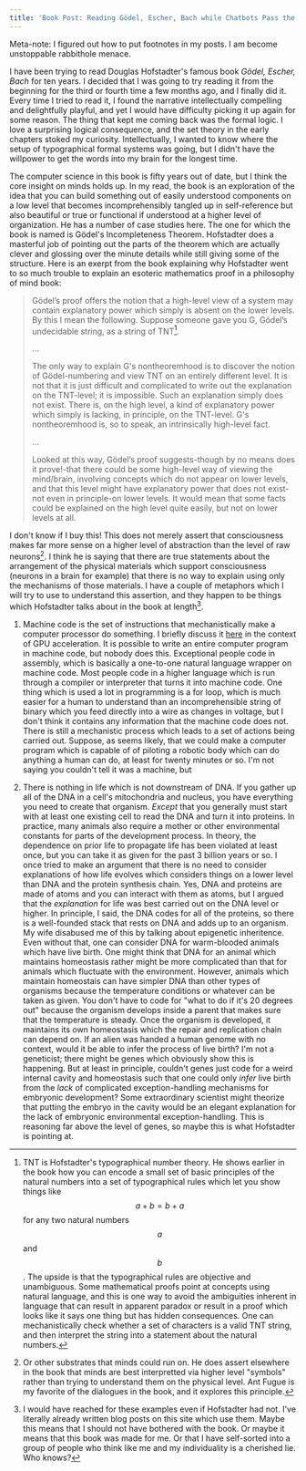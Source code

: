 ```yaml
---
title: 'Book Post: Reading Gödel, Escher, Bach while Chatbots Pass the Turing Test'
---
```


Meta-note: I figured out how to put footnotes in my posts. I am become unstoppable rabbithole menace.

I have been trying to read Douglas Hofstadter's famous book *Gödel, Escher, Bach* for ten years. I decided that I was going to try reading it from the beginning for the third or fourth time a few months ago, and I finally did it. Every time I tried to read it, I found the narrative intellectually compelling and delightfully playful, and yet I would have difficulty picking it up again for some reason. The thing that kept me coming back was the formal logic. I love a surprising logical consequence, and the set theory in the early chapters stoked my curiosity. Intellectually, I wanted to know where the setup of typographical formal systems was going, but I didn't have the willpower to get the words into my brain for the longest time.

The computer science in this book is fifty years out of date, but I think the core insight on minds holds up. In my read, the book is an exploration of the idea that you can build something out of easily understood components on a low level that becomes incomprehensibly tangled up in self-reference but also beautiful or true or functional if understood at a higher level of organization. He has a number of case studies here. The one for which the book is named is Gödel's Incompleteness Theorem. Hofstadter does a masterful job of pointing out the parts of the theorem which are actually clever and glossing over the minute details while still giving some of the structure. Here is an exerpt from the book explaining why Hofstadter went to so much trouble to explain an esoteric mathematics proof in a philosophy of mind book:

>Gödel’s proof offers the notion that a high-level view of a system may contain explanatory power which simply is absent on the lower levels. By this I mean the following. Suppose someone gave you G, Gödel’s undecidable string, as a string of TNT[^1].
>
>...
>
>The only way to explain G's nontheoremhood is to discover the notion of Gödel-numbering and view TNT on an entirely different level. It is not that it is just difficult and complicated to write out the explanation on the TNT-level; it is impossible. Such an explanation simply does not exist. There is, on the high level, a kind of explanatory power which simply is lacking, in principle, on the TNT-level. G's nontheoremhood is, so to speak, an intrinsically high-level fact.
>
>...
>
>Looked at this way, Gödel’s proof suggests-though by no means does it prove!-that there could be some high-level way of viewing the mind/brain, involving concepts which do not appear on lower levels, and that this level might have explanatory power that does not exist-not even in principle-on lower levels. It would mean that some facts could be explained on the high level quite easily, but not on lower levels at all.

I don't know if I buy this! This does not merely assert that consciousness makes far more sense on a higher level of abstraction than the level of raw neurons[^2]. I think he is saying that there are true statements about the arrangement of the physical materials which support consciousness (neurons in a brain for example) that there is no way to explain using only the mechanisms of those materials. I have a couple of metaphors which I will try to use to understand this assertion, and they happen to be things which Hofstadter talks about in the book at length[^3].

1. Machine code is the set of instructions that mechanistically make a computer processor do something. I briefly discuss it [here](https://passwordpaper.com/PyTorch-GPU-API/) in the context of GPU acceleration. It is possible to write an entire computer program in machine code, but nobody does this. Exceptional people code in assembly, which is basically a one-to-one natural language wrapper on machine code. Most people code in a higher language which is run through a compiler or interpreter that turns it into machine code. One thing which is used a lot in programming is a for loop, which is much easier for a human to understand than an incomprehensible string of binary which you feed directly into a wire as changes in voltage, but I don't think it contains any information that the machine code does not. There is still a mechanistic process which leads to a set of actions being carried out. Suppose, as seems likely, that we could make a computer program which is capable of of piloting a robotic body which can do anything a human can do, at least for twenty minutes or so. I'm not saying you couldn't tell it was a machine, but 

2. There is nothing in life which is not downstream of DNA. If you gather up all of the DNA in a cell's mitochondria and nucleus, you have everything you need to create that organism. *Except* that you generally must start with at least one existing cell to read the DNA and turn it into proteins. In practice, many animals also require a mother or other environmental constants for parts of the development process. In theory, the dependence on prior life to propagate life has been violated at least once, but you can take it as given for the past 3 billion years or so. I once tried to make an argument that there is no need to consider explanations of how life evolves which considers things on a lower level than DNA and the protein synthesis chain. Yes, DNA and proteins are made of atoms and you can interact with them as atoms, but I argued that the *explanation* for life was best carried out on the DNA level or higher. In principle, I said, the DNA codes for all of the proteins, so there is a well-founded stack that rests on DNA and adds up to an organism. My wife disabused me of this by talking about epigenetic inheritence. Even without that, one can consider DNA for warm-blooded animals which have live birth. One might think that DNA for an animal which maintains homeostasis rather might be more complicated than that for animals which fluctuate with the environment. However, animals which maintain homeostais can have simpler DNA than other types of organisms because the temperature conditions or whatever can be taken as given. You don't have to code for "what to do if it's 20 degrees out" because the organism develops inside a parent that makes sure that the temperature is steady. Once the organism is developed, it maintains its own homeostasis which the repair and replication chain can depend on. If an alien was handed a human genome with no context, would it be able to infer the process of live birth? I'm not a geneticist; there might be genes which obviously show this is happening. But at least in principle, couldn't genes just code for a weird internal cavity and homeostasis such that one could only *infer* live birth from the *lack* of complicated exception-handling mechanisms for embryonic development? Some extraordinary scientist might theorize that putting the embryo in the cavity would be an elegant explanation for the lack of embryonic environmental exception-handling. This is reasoning far above the level of genes, so maybe this is what Hofstadter is pointing at.

[^1]: TNT is Hofstadter's typographical number theory. He shows earlier in the book how you can encode a small set of basic principles of the natural numbers into a set of typographical rules which let you show things like $$a+b=b+a$$ for any two natural numbers $$a$$ and $$b$$. The upside is that the typographical rules are objective and unambiguous. Some mathematical proofs point at concepts using natural language, and this is one way to avoid the ambiguities inherent in language that can result in apparent paradox or result in a proof which looks like it says one thing but has hidden consequences. One can mechanistically check whether a set of characters is a valid TNT string, and then interpret the string into a statement about the natural numbers.

[^2]: Or other substrates that minds could run on. He does assert elsewhere in the book that minds are best interpretted via higher level "symbols" rather than trying to understand them on the physical level. Ant Fugue is my favorite of the dialogues in the book, and it explores this principle.

[^3]: I would have reached for these examples even if Hofstadter had not. I've literally already written blog posts on this site which use them. Maybe this means that I should not have bothered with the book. Or maybe it means that this book was made for me. Or that I have self-sorted into a group of people who think like me and my individuality is a cherished lie. Who knows?
